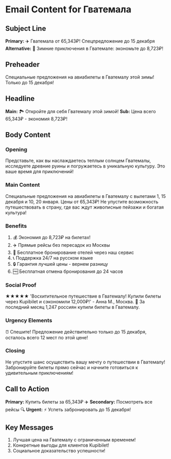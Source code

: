 # Email Content for Гватемала

## Subject Line
**Primary:** ✈️ Гватемала от 65,343₽! Спецпредложение до 15 декабря
**Alternative:** 🌴 Зимние приключения в Гватемале: экономьте до 8,723₽!

## Preheader
Специальные предложения на авиабилеты в Гватемалу этой зимы! Только до 15 декабря!

## Headline
**Main:** 🏞️ Откройте для себя Гватемалу этой зимой!
**Sub:** Цена всего 65,343₽ - экономия 8,723₽!

## Body Content

### Opening
Представьте, как вы наслаждаетесь теплым солнцем Гватемалы, исследуете древние руины и погружаетесь в уникальную культуру. Это ваше время для приключений!

### Main Content
Специальные предложения на авиабилеты в Гватемалу с вылетами 1, 15 декабря и 10, 20 января. Цены от 65,343₽! Не упустите возможность путешествовать в страну, где вас ждут живописные пейзажи и богатая культура!

### Benefits
1. 💰 Экономия до 8,723₽ на билетах!
2. ✈️ Прямые рейсы без пересадок из Москвы
3. 🏨 Бесплатное бронирование отелей через наш сервис
4. 📞 Поддержка 24/7 на русском языке
5. 🔒 Гарантия лучшей цены - вернем разницу
6. 🆓 Бесплатная отмена бронирования до 24 часов

### Social Proof
★★★★★ 'Восхитительное путешествие в Гватемалу! Купили билеты через Kupibilet и сэкономили 12,000₽!' - Анна М., Москва. 🎯 За последний месяц 1,247 россиян купили билеты в Гватемалу.

### Urgency Elements
⏰ Спешите! Предложение действительно только до 15 декабря, осталось всего 12 мест по этой цене!

### Closing
Не упустите шанс осуществить вашу мечту о путешествии в Гватемалу! Забронируйте билеты прямо сейчас и начните готовиться к удивительным приключениям!

## Call to Action
**Primary:** Купить билеты за 65,343₽ ✈️
**Secondary:** Посмотреть все рейсы 🔍
**Urgent:** ⚡ Успеть забронировать до 15 декабря!

## Key Messages
1. Лучшая цена на Гватемалу с ограниченным временем!
2. Конкретные выгоды для клиентов Kupibilet!
3. Социальное доказательство успешности!

